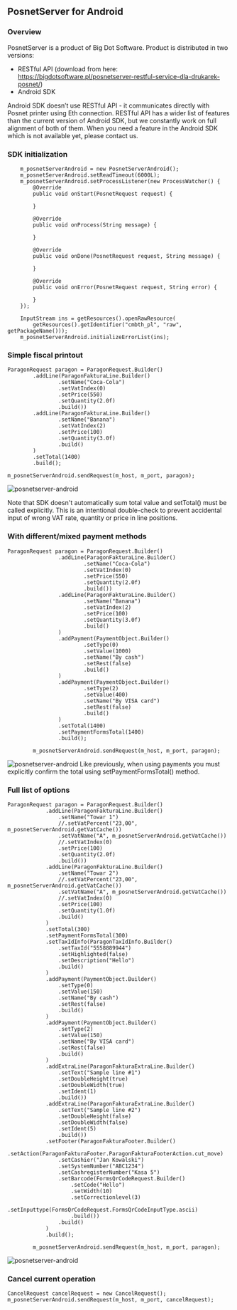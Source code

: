 ## PosnetServer for Android

### Overview
PosnetServer is a product of Big Dot Software. Product is distributed in two versions:
 - RESTful API (download from here: https://bigdotsoftware.pl/posnetserver-restful-service-dla-drukarek-posnet/)
 - Android SDK

Android SDK doesn’t use RESTful API - it communicates directly with Posnet printer using Eth connection. RESTful API has a wider list of features than the current version of Android SDK, but we constantly work on full alignment of both of them. When you need a feature in the Android SDK which is not available yet, please contact us.


### SDK initialization

```
    m_posnetServerAndroid = new PosnetServerAndroid();
    m_posnetServerAndroid.setReadTimeout(6000L);
    m_posnetServerAndroid.setProcessListener(new ProcessWatcher() {
        @Override
        public void onStart(PosnetRequest request) {

        }

        @Override
        public void onProcess(String message) {

        }

        @Override
        public void onDone(PosnetRequest request, String message) {

        }

        @Override
        public void onError(PosnetRequest request, String error) {

        }
    });

    InputStream ins = getResources().openRawResource(
        getResources().getIdentifier("cmbth_pl", "raw", getPackageName()));
    m_posnetServerAndroid.initializeErrorList(ins);
```


### Simple fiscal printout
```
ParagonRequest paragon = ParagonRequest.Builder()
        .addLine(ParagonFakturaLine.Builder()
                .setName("Coca-Cola")
                .setVatIndex(0)
                .setPrice(550)
                .setQuantity(2.0f)
                .build())
        .addLine(ParagonFakturaLine.Builder()
                .setName("Banana")
                .setVatIndex(2)
                .setPrice(100)
                .setQuantity(3.0f)
                .build()
        )
        .setTotal(1400)
        .build();

m_posnetServerAndroid.sendRequest(m_host, m_port, paragon);
```
![posnetserver-android](https://github.com/bigdotsoftware/posnetserver-android/raw/master/img/print1.jpg)

Note that SDK doesn't automatically sum total value and setTotal() must be called explicitly. This is an intentional double-check to prevent accidental input of wrong VAT rate, quantity or price in line positions.

### With different/mixed payment methods
```
ParagonRequest paragon = ParagonRequest.Builder()
                .addLine(ParagonFakturaLine.Builder()
                        .setName("Coca-Cola")
                        .setVatIndex(0)
                        .setPrice(550)
                        .setQuantity(2.0f)
                        .build())
                .addLine(ParagonFakturaLine.Builder()
                        .setName("Banana")
                        .setVatIndex(2)
                        .setPrice(100)
                        .setQuantity(3.0f)
                        .build()
                )
                .addPayment(PaymentObject.Builder()
                        .setType(0)
                        .setValue(1000)
                        .setName("By cash")
                        .setRest(false)
                        .build()
                )
                .addPayment(PaymentObject.Builder()
                        .setType(2)
                        .setValue(400)
                        .setName("By VISA card")
                        .setRest(false)
                        .build()
                )
                .setTotal(1400)
                .setPaymentFormsTotal(1400)
                .build();

        m_posnetServerAndroid.sendRequest(m_host, m_port, paragon);
```
![posnetserver-android](https://github.com/bigdotsoftware/posnetserver-android/raw/master/img/print2.jpg)
Like previously, when using payments you must explicitly confirm the total using setPaymentFormsTotal() method.

### Full list of options

```
ParagonRequest paragon = ParagonRequest.Builder()
            .addLine(ParagonFakturaLine.Builder()
                .setName("Towar 1")
                //.setVatPercent("23,00", m_posnetServerAndroid.getVatCache())
                .setVatName("A", m_posnetServerAndroid.getVatCache())
                //.setVatIndex(0)
                .setPrice(100)
                .setQuantity(2.0f)
                .build())
            .addLine(ParagonFakturaLine.Builder()
                .setName("Towar 2")
                //.setVatPercent("23,00", m_posnetServerAndroid.getVatCache())
                .setVatName("A", m_posnetServerAndroid.getVatCache())
                //.setVatIndex(0)
                .setPrice(100)
                .setQuantity(1.0f)
                .build()
            )
            .setTotal(300)
            .setPaymentFormsTotal(300)
            .setTaxIdInfo(ParagonTaxIdInfo.Builder()
                .setTaxId("5558889944")
                .setHighlighted(false)
                .setDescription("Hello")
                .build()
            )
            .addPayment(PaymentObject.Builder()
                .setType(0)
                .setValue(150)
                .setName("By cash")
                .setRest(false)
                .build()
            )
            .addPayment(PaymentObject.Builder()
                .setType(2)
                .setValue(150)
                .setName("By VISA card")
                .setRest(false)
                .build()
            )
            .addExtraLine(ParagonFakturaExtraLine.Builder()
                .setText("Sample line #1")
                .setDoubleHeight(true)
                .setDoubleWidth(true)
                .setIdent(1)
                .build())
            .addExtraLine(ParagonFakturaExtraLine.Builder()
                .setText("Sample line #2")
                .setDoubleHeight(false)
                .setDoubleWidth(false)
                .setIdent(5)
                .build())
            .setFooter(ParagonFakturaFooter.Builder()
                .setAction(ParagonFakturaFooter.ParagonFakturaFooterAction.cut_move)
                .setCashier("Jan Kowalski")
                .setSystemNumber("ABC1234")
                .setCashregisterNumber("Kasa 5")
                .setBarcode(FormsQrCodeRequest.Builder()
                    .setCode("Hello")
                    .setWidth(10)
                    .setCorrectionlevel(3)
                    .setInputtype(FormsQrCodeRequest.FormsQrCodeInputType.ascii)
                    .build())
                .build()
            )
            .build();

        m_posnetServerAndroid.sendRequest(m_host, m_port, paragon);
```
![posnetserver-android](https://github.com/bigdotsoftware/posnetserver-android/raw/master/img/print3.jpg)
### Cancel current operation
```
CancelRequest cancelRequest = new CancelRequest();
m_posnetServerAndroid.sendRequest(m_host, m_port, cancelRequest);
```
